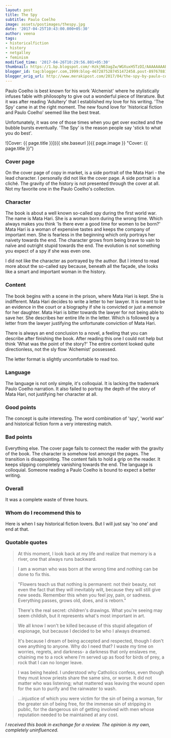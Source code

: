 ```yaml
---
layout: post
title: The Spy
subtitle: Paulo Coelho
image: assets/postimages/thespy.jpg
date: '2017-04-25T10:43:00.000+05:30'
author: veena
tags:
- historicalfiction
- history
- netgalley
- feminism
modified_time: '2017-04-26T10:29:56.801+05:30'
thumbnail: https://1.bp.blogspot.com/-HzkjN63agZw/WGXuxH5TzDI/AAAAAAAAEKk/AnYplSYJw1IwutYvctmweXgrWK-WIOvoACLcB/s72-c/FullSizeRender.jpg
blogger_id: tag:blogger.com,1999:blog-4672875287451472458.post-8976788169797410844
blogger_orig_url: http://www.merakipost.com/2017/04/the-spy-by-paulo-coelho.html
---
```


Paulo Coelho is best known for his work 'Alchemist' where he stylistically infuses fable with philosophy to give out a wonderful piece of literature. But it was after reading 'Adultery' that I established my love for his writing. 'The Spy' came in at the right moment. The new found love for 'historical fiction and Paulo Coelho' seemed like the best treat.

Unfortunately, it was one of those times when you get over excited and the bubble bursts eventually. 'The Spy' is the reason people say 'stick to what you do best'.

![Cover: {{ page.title }}]({{ site.baseurl }}{{ page.image }} "Cover: {{ page.title }}")

### Cover page

On the cover page of copy in market, is a side portrait of the Mata Hari - the lead character. I personally did not like the cover page. A side portrait is a cliché. The gravity of the history is not presented through the cover at all. Not my favorite one in the Paulo Coelho's collection.

### Character

The book is about a well known so-called spy during the first world war. The name is Mata Hari. She is a woman born during the wrong time. Which always makes you think 'Is there ever a good time for women to be born?' Mata Hari is a woman of expensive tastes and keeps the company of important men. She is fearless in the beginning which only portrays her naivety towards the end. The character grows from being brave to vain to naïve and outright stupid towards the end. The evolution is not something you expect of a spy if she was even one.

I did not like the character as portrayed by the author. But I intend to read more about the so-called spy because, beneath all the façade, she looks like a smart and important woman in the history.

### Content

The book begins with a scene in the prison, where Mata Hari is kept. She is indifferent. Mata Hari decides to write a letter to her lawyer. It is meant to be an evidence in the court or a biography if she is convicted or just a memoir for her daughter. Mata Hari is bitter towards the lawyer for not being able to save her. She describes her entire life in the letter. Which is followed by a letter from the lawyer justifying the unfortunate conviction of Mata Hari.

There is always an end conclusion to a novel, a feeling that you can describe after finishing the book. After reading this one I could not help but think 'What was the point of the story?' The entire content looked quite directionless, not the sly flow 'Alchemist' possessed.

The letter format is slightly uncomfortable to read too.

### Language

The language is not only simple, it's colloquial. It is lacking the trademark Paulo Coelho narration. It also failed to portray the depth of the story of Mata Hari, not justifying her character at all.

### Good points

The concept is quite interesting. The word combination of 'spy', 'world war' and historical fiction form a very interesting match.

### Bad points

Everything else. The cover page fails to connect the reader with the gravity of the book. The character is somehow lost amongst the pages. The transition is disappointing. The content fails to hold a grip on the reader. It keeps slipping completely vanishing towards the end. The language is colloquial. Someone reading a Paulo Coelho is bound to expect a better writing.

### Overall

It was a complete waste of three hours.

### Whom do I recommend this to

Here is when I say historical fiction lovers. But I will just say 'no one' and end at that.

### Quotable quotes

> At this moment, I look back at my life and realize that memory is a river, one that always runs backward.

> I am a woman who was born at the wrong time and nothing can be done to fix this.

> "Flowers teach us that nothing is permanent: not their beauty, not even the fact that they will inevitably wilt, because they will still give new seeds. Remember this when you feel joy, pain, or sadness. Everything passes, grows old, does, and is reborn."

> There's the real secret: children's drawings. What you're seeing may seem childish, but it represents what's most important in art.

> We all know I won't be killed because of this stupid allegation of espionage, but because I decided to be who I always dreamed.

> It's because I dream of being accepted and respected, though I don't owe anything to anyone. Why do I need that? I waste my time on worries, regrets, and darkness- a darkness that only enslaves me, chaining me to a rock where I'm served up as food for birds of prey, a rock that I can no longer leave.

> I was being healed. I understood why Catholics confess, even though they must know priests share the same sins, or worse. It did not matter who was listening; what mattered was leaving the wound open for the sun to purify and the rainwater to wash.

> …injustice of which you were victim for the sin of being a woman, for the greater sin of being free, for the immense sin of stripping in public, for the dangerous sin of getting involved with men whose reputation needed to be maintained at any cost.

*I received this book in exchange for a review. The opinion is my own, completely uninfluenced.*
